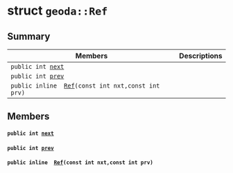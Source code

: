 # struct `geoda::Ref` 

## Summary

 Members                        | Descriptions                                
--------------------------------|---------------------------------------------
`public int `[`next`](#structgeoda_1_1_ref_1a2a3a9ed0f5a2570f63ba92175229318c) | 
`public int `[`prev`](#structgeoda_1_1_ref_1ab2d2b7a4fa609f9f16739776d4db8d6f) | 
`public inline  `[`Ref`](#structgeoda_1_1_ref_1a00b159442c63d293c05740fe6d188d30)`(const int nxt,const int prv)` | 

## Members

#### `public int `[`next`](#structgeoda_1_1_ref_1a2a3a9ed0f5a2570f63ba92175229318c) 

#### `public int `[`prev`](#structgeoda_1_1_ref_1ab2d2b7a4fa609f9f16739776d4db8d6f) 

#### `public inline  `[`Ref`](#structgeoda_1_1_ref_1a00b159442c63d293c05740fe6d188d30)`(const int nxt,const int prv)` 

